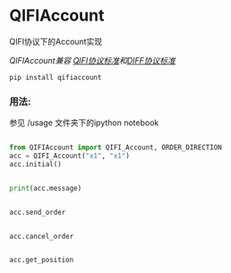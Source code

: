 # QIFIAccount
QIFI协议下的Account实现

_QIFIAccount兼容 [QIFI协议标准](https://github.com/QUANTAXIS/QIFI/blob/master/README.md)和[DIFF协议标准](https://github.com/shinnytech/diff)_

```
pip install qifiaccount
```


### 用法:

参见 /usage 文件夹下的ipython notebook

```python

from QIFIAccount import QIFI_Account, ORDER_DIRECTION
acc = QIFI_Account("x1", "x1")
acc.initial()


print(acc.message)


acc.send_order


acc.cancel_order


acc.get_position


```
